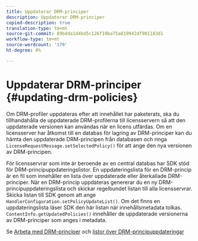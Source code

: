 ```yaml
---
title: Uppdaterar DRM-principer
description: Uppdaterar DRM-principer
copied-description: true
translation-type: tm+mt
source-git-commit: 89bdda1d4bd5c126f19ba75a819942df901183d1
workflow-type: tm+mt
source-wordcount: '179'
ht-degree: 0%

---
```



# Uppdaterar DRM-principer {#updating-drm-policies}

Om DRM-profiler uppdateras efter att innehållet har paketerats, ska du tillhandahålla de uppdaterade DRM-profilerna till licensservern så att den uppdaterade versionen kan användas när en licens utfärdas. Om en licensserver har åtkomst till en databas för lagring av DRM-principer kan du hämta den uppdaterade DRM-principen från databasen och ringa `LicenseRequestMessage.setSelectedPolicy()` för att ange den nya versionen av DRM-principen.

För licensservrar som inte är beroende av en central databas har SDK stöd för DRM-principuppdateringslistor. En uppdateringslista för en DRM-princip är en fil som innehåller en lista över uppdaterade eller återkallade DRM-principer. När en DRM-princip uppdateras genererar du en ny DRM-principuppdateringslista och skickar regelbundet listan till alla licensservrar. Skicka listan till SDK genom att ange `HandlerConfiguration.setPolicyUpdateList()`. Om det finns en uppdateringslista läser SDK den här listan när innehållsmetadata tolkas. `ContentInfo.getUpdatedPolicies()` innehåller de uppdaterade versionerna av DRM-principer som anges i metadata.

Se [Arbeta med DRM-principer](../../../protecting-content/working-policies-overview/working-with-policies.md) och [listor över DRM-principuppdateringar](../../../protecting-content/working-policies-overview/policy-update-lists/working-with-policy-update-lists.md)